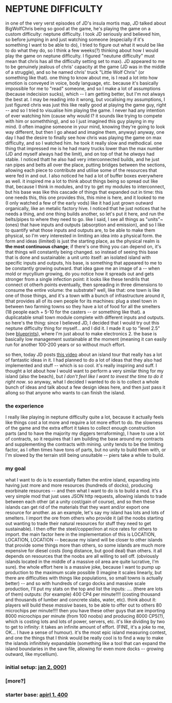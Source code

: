 # NEPTUNE DIFFICULTY

in one of the very verst episodes of JD's insula mortis map, JD talked about BigWolfChris being so good at the game, he's playing the game on a custom difficulty: neptune difficulty. I took JD seriously and believed him, so before jumping in and just watching someone (especially if it's something I want to be able to do), I tried to figure out what it would be like to do what they do, so I think a few weeks(?) thinking about how I would play the game on neptune difficulty. I figured "neutune difficulty" must mean that chris has all the difficulty setting set to max). JD appeared to me to be genuinely jealous of chris' capacity at the game (JD was in the middle of a struggle), and so he named chris' truck "Little Wolf Chris" (or something like that).
  one thing to know about me, is I read a lot into how emotion is conveyed in voice, body language, etc. because it's basically impossible for me to "read" someone, and so I make a lot of assumptions (because indecision sucks), which -- I am getting better, but I'm not always the best at. I may be reading into it wrong, but vocalising my assumptions, I just figured chris was just this like really good at playing the game guy, right -- and so I tried to visualise him playing the game. I never had any intention of ever watching him (cause why would I? it sounds like trying to compete with him or someththing), and so I just imagined this guy playing in my mind. (I often imagine someone in your mind, knowing they're going to look way different, but then I go ahead and imagine them, anyway)
anyway, one day I had the desire to finally see how chris was playing the game on max difficulty, and so I watched him. he took it really slow and methodical. one thing that impressed me is he had many trucks lower than the max number (JD and myself always had the limit), and on top of that he *always* had stable. I noticed thatt he also had very interconnected builds, and he just ran pipes and belts all over the place, putting bridges between the sections, allowing each piece to contribute and utilise some of the resources that were fed in and out. I also noticed he had a lot of buffer boxes everywhere as well.
  it inspired me a lot to think about things being so spread out like that, because I think in modules, and try to get my modules to interconnect, but his base was like this cascade of things that expanded out in time: this one needs this, this one provides this, this mine is here, and it looked to me (I only watched a few of the early vods) like it had just grown outward organically, like an metalic factory hive. I noticed that he just notices that he needs a thing, and one thing builds another, so let's put it here, and run the belts/pipes to where they need to go.
    like I said, I see all things as "units"~(ones) that have inputs and outputs (absorption and emission), and so I like to quantify what those inputs and outputs are, to be able to make them physical, so I'm very interested in limiting an idea into a physical form. the form and ideas (limited) is just the starting place, as the physical realm is **the most continuous change**; if there's one thing you can depend on, it's that things will constantly being changed.
  so instead of seeing this base that is done and sustainable: a unit unto itself: an isolated island with specific inputs and outputs, his base, is something that appeared to me to be constantly growing outward.
    that idea gave me an image of a -- when mold or mycyllium growing, do you notice how it spreads out and gets stronger from a single infection point: it looks like these tendrils that connect ot otherh points eventually, then spreading in three dimensions to consume the entire volume: the substrate? well, like that: one town is like one of those things, and it's a town with a bunch of infrastructure around it, tthat provides all of its own people for its machines: plug a steel town in between two farming towns so they have a lot of food for all the smelters (18 people each + 5-10 for the casters -- or something like that). a duplicatable small town module complete with different inputs and outputs.
so here's the thing: since I believed JD, I decided that I would try out this neptune difficulty thing for myself... and I did it. I made it up to "level 2.5" (see [blueprints](TODO)), where I'm just about to make electronics 2. the base is basically low management sustainable at the moment (meaning it can easily run for another 100-200 years or so without much effort.

so then, today JD posts [this video](https://youtu.be/2CiX2Sow0rQ) about an island tour that really has a lot of fantastic ideas in it. I had planned to do a lot of ideas that they also had implemented and stuff -- which is so cool. it's really inspiring and suff. I thought a lot about how I would want to perform a very similar thing for my island (also the beach), but *I don't feel like I want to invest the time to do it right now*. so anyway, what I decided I wanted to do is to collect a whole bunch of ideas and talk about a few design ideas here, and then just pass it allong so that anyone who wants to can finish the island.

### the experience

I really like playing in neptune difficulty quite a lot, because it actually feels like things cost a lot more and require a lot more effort to do. the slowness of the game and the extra effort it takes to collect enough construction parts (and to have the majority my diggers terraforming), I have to use a lot of contracts, so it requires that I am building the base around my contracts and supplementing the contracts with mining. unity tends to be the limiting factor, as I often times have tons of parts, but no unity to build them with,  or I'm slowed by the terrain still being unsuitable -- piers take a while to build.

### my goal

what I want to do is to essentially flatten the entire island, expanding into having just more and more resources (hundreds of docks), producing exorbinate resources -- and then what I want to do is to build a mod. it's a very simple mod that just uses JSON http requests, allowing islands to trade between each other (at a unity cost/gain of course), and so then these islands can get rid of the materials that they want and/or export one resource for another.
  as an example, let's say my island has lots and lots of smelters. I import the ore from others who provide it (all the noobs starting out wanting to trade their natural resources for stuff they need to get sustainable). I then offer the steel/copper/iron at nice rates for others to import.
  the main factor here in the implementation of this is LOCATION, LOCATION, LOCATION -- because my island will be closer to other islands that provide some things more than others, so some islands are much more expensive for diesel costs (long distance, but good deal) than others. it all depends on resources that the noobs are all willing to sell off. (obviously islands located in the middle of a massive oil area are quite lucrative, I'm sure).
the whole effort here is a massive joke, because I want to pump up production to the maximum scale possible (I imagine it scales linearly, but there are difficulties with things like populations, so small towns is actually better) -- and so with hundreds of cargo docks and massive scale production, I'll put my stats on the top and list the inputs: .... (there are lots of them) outputs: (for example) 400 CP4 per minute!!!! (costing thousand and thousands of lumber and concrete slabs, water, etc).
  think about it: players will build these *massive* bases, to be able to offer out to others 80 microchips per minute!!!! then you have these other guys that are importing 8000 microchips per minute (from 100 noobs) and producing 8000 CP5(?), which is costing lots and lots of power, servers, etc. it's like dividing by two to get to infinity: it takes an infinite amount of effort. (FINE, it's a joke to me, OK... I have a sense of humour).
it's the most epic island measuring contest, and one the things that I think would be really cool is to find a way to make the islands infinititely expandable (something like a tool that can expand the island boundaries in the save file, allowing for even more docks -- growing outward, like mycellium).

### initial setup: [jan 2, 0001](/bnd-0001-02-01.save)
### [more?]
### starter base: [apirl 1, 400](/bnd-0400-01-04.save)
